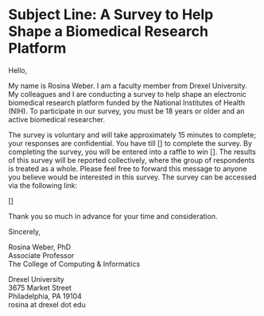 # Subject Line: A Survey to Help Shape a Biomedical Research Platform <br />

Hello, <br />

My name is Rosina Weber. I am a faculty member from Drexel University. My colleagues and I are conducting a survey to help shape an electronic biomedical research platform funded by the National Institutes of Health (NIH). To participate in our survey, you must be 18 years or older and an active biomedical researcher. <br />

The survey is voluntary and will take approximately 15 minutes to complete; your responses are confidential. You have till [] to complete the survey. By completing the survey, you will be entered into a raffle to win []. The results of this survey will be reported collectively, where the group of respondents is treated as a whole. Please feel free to forward this message to anyone you believe would be interested in this survey. The survey can be accessed via the following link:<br />

[] <br />

Thank you so much in advance for your time and consideration. <br />

Sincerely, <br />

Rosina Weber, PhD <br />
Associate Professor <br />
The College of Computing & Informatics <br />

Drexel University <br />
3675 Market Street <br />
Philadelphia, PA 19104 <br />
rosina at drexel dot edu <br />

